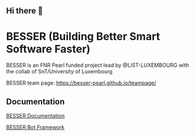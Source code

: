 ## Hi there 👋


# BESSER (Building Better Smart Software Faster)
BESSER is an FNR Pearl funded project lead by @LIST-LUXEMBOURG with the collab of SnT/University of Luxembourg

BESSER team page: https://besser-pearl.github.io/teampage/

## Documentation

[BESSER Documentation](https://besser.readthedocs.io/en/latest/)


[BESSER Bot Framework](https://besserbot-framework.readthedocs.io/en/latest/)
